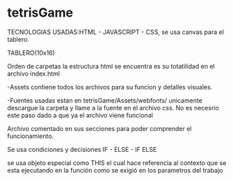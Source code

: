 # tetrisGame
TECNOLOGIAS USADAS:HTML - JAVASCRIPT - CSS, se usa canvas para el tablero.

TABLERO(10x16)

Orden de carpetas
la estructura html se encuentra es su totatilidad en el archivo index.html

-Assets contiene todos los archivos para su funcion y detalles visuales.

-Fuentes usadas estan en tetrisGame/Assets/webfonts/ unicamente descargue la carpeta y llame a la fuente en el archivo css. No es necesrio este paso dado a que ya el archivo viene funcional

Archivo comentado en sus secciones para poder comprender el funcionamiento.

Se usa condiciones y decisiones IF - ELSE - IF ELSE

se usa objeto especial como THIS el cual hace referencia al contexto que se esta ejecutando en la función como se exigió en los parametros del trabajo


